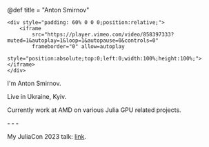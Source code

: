 @def title = "Anton Smirnov"

~~~
<div style="padding: 60% 0 0 0;position:relative;">
    <iframe
        src="https://player.vimeo.com/video/858397333?muted=1&autoplay=1&loop=1&autopause=0&controls=0"
        frameborder="0" allow=autoplay
        style="position:absolute;top:0;left:0;width:100%;height:100%;"></iframe>
</div>
~~~

I'm Anton Smirnov.

Live in Ukraine, Kyiv.

Currently work at AMD on various Julia GPU related projects.

**- - -**

My JuliaCon 2023 talk: [link](https://youtu.be/wmCra6roZn4?si=jhVBepTqvlvTyaEZ).
